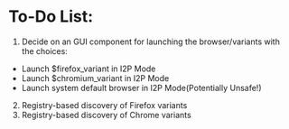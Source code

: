 To-Do List:
===========

1. Decide on an GUI component for launching the browser/variants with the choices:
 - Launch $firefox_variant in I2P Mode
 - Launch $chromium_variant in I2P Mode
 - Launch system default browser in I2P Mode(Potentially Unsafe!)
2. Registry-based discovery of Firefox variants
3. Registry-based discovery of Chrome variants
